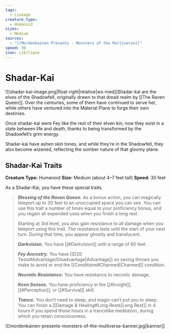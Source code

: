 ```yaml
---
tags:
  - Lineage
creature_type:
  - Humanoid
sizes:
  - Medium
sources:
  - "[[Mordenkainen Presents - Monsters of the Multiverse]]"
speed: 30
icon: LiEclipse
---
```


# Shadar-Kai

![[shadar-kai-image.png|float-right|relative|ws-med]]Shadar-kai are the elves of the Shadowfell, originally drawn to that dread realm by [[The Raven Queen]]. Over the centuries, some of them have continued to serve her, while others have ventured into the Material Plane to forge their own destinies.

Once shadar-kai were Fey like the rest of their elven kin; now they exist in a state between life and death, thanks to being transformed by the Shadowfell’s grim energy.

Shadar-kai have ashen skin tones, and while they’re in the Shadowfell, they also become wizened, reflecting the somber nature of that gloomy plane.

## Shadar-Kai Traits

**Creature Type:** Humanoid
**Size:** Medium (about 4–7 feet tall)
**Speed:** 30 feet

As a Shadar-Kai, you have these special traits.
>_**Blessing of the Raven Queen.**_ As a bonus action, you can magically teleport up to 30 feet to an unoccupied space you can see. You can use this trait a number of times equal to your proficiency bonus, and you regain all expended uses when you finish a long rest.
>
>Starting at 3rd level, you also gain resistance to all damage when you teleport using this trait. The resistance lasts until the start of your next turn. During that time, you appear ghostly and translucent.
>
>**_Darkvision._** You have [[#Darkvision]] with a range of 60 feet.
>
>**_Fey Ancestry._** You have [[D20 Tests#Advantage/Disadvantage\|Advantage]] on saving throws you make to avoid or end the [[Conditions#Charmed\|Charmed]] condition.
>
>_**Necrotic Resistance.**_ You have resistance to necrotic damage.
>
>**_Keen Senses._** You have proficiency in the [[#Insight]], [[#Perception]], or [[#Survival]] skill.
>
>**_Trance._** You don’t need to sleep, and magic can’t put you to sleep. You can finish a [[Damage & Healing#Long Rests\|Long Rest]] in 4 hours if you spend those hours in a trancelike meditation, during which you retain consciousness.


![[mordenkainen-presents-monsters-of-the-multiverse-banner.jpg|banner]]
